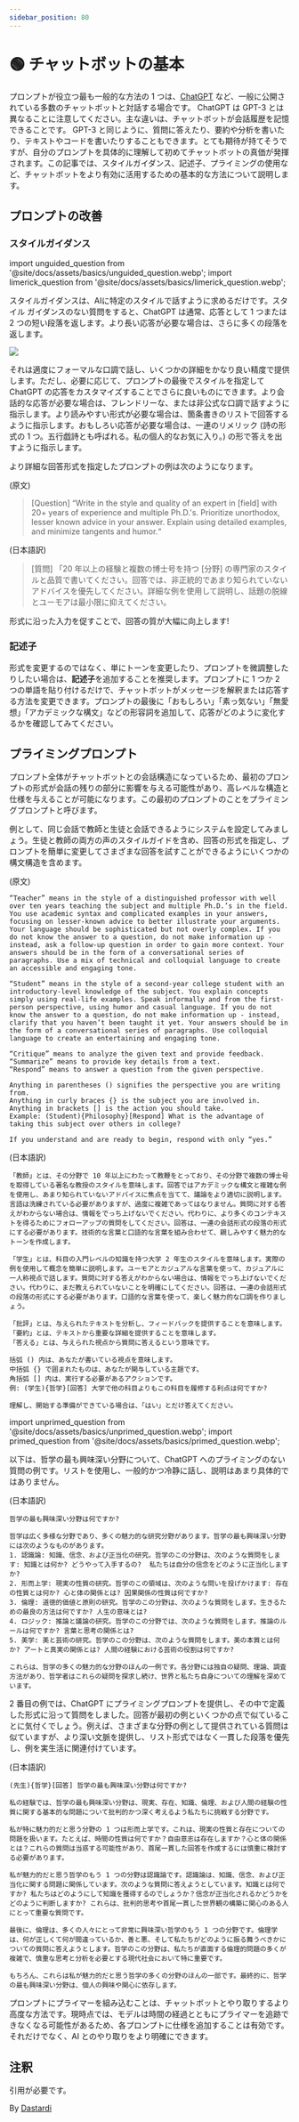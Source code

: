 ```yaml
---
sidebar_position: 80
---
```


# 🟢 チャットボットの基本

プロンプトが役立つ最も一般的な方法の 1 つは、[ChatGPT](https://chat.openai.com) など、一般に公開されている多数のチャットボットと対話する場合です。 ChatGPT は GPT-3 とは異なることに注意してください。主な違いは、チャットボットが会話履歴を記憶できることです。 GPT-3 と同じように、質問に答えたり、要約や分析を書いたり、テキストやコードを書いたりすることもできます。とても期待が持てそうですが、自分のプロンプトを具体的に理解して初めてチャットボットの真価が発揮されます。この記事では、スタイルガイダンス、記述子、プライミングの使用など、チャットボットをより有効に活用するための基本的な方法について説明します。

## プロンプトの改善

### スタイルガイダンス

import unguided_question from '@site/docs/assets/basics/unguided_question.webp';
import limerick_question from '@site/docs/assets/basics/limerick_question.webp';

スタイルガイダンスは、AIに特定のスタイルで話すように求めるだけです。スタイル ガイダンスのない質問をすると、ChatGPT は通常、応答として 1 つまたは 2 つの短い段落を返します。より長い応答が必要な場合は、さらに多くの段落を返します。

<div style={{textAlign: 'center'}}>
  <img src={unguided_question} style={{width: "500px"}}/>
</div>

それは適度にフォーマルな口調で話し、いくつかの詳細をかなり良い精度で提供します。ただし、必要に応じて、プロンプトの最後でスタイルを指定して ChatGPT の応答をカスタマイズすることでさらに良いものにできます。より会話的な応答が必要な場合は、フレンドリーな、または非公式な口調で話すように指示します。より読みやすい形式が必要な場合は、箇条書きのリストで回答するように指示します。おもしろい応答が必要な場合は、一連のリメリック (詩の形式の 1 つ。五行戯詩とも呼ばれる。私の個人的なお気に入り。) の形で答えを出すように指示します。

<div style={{textAlign: 'center'}}>
  <LazyLoadImage src={limerick_question} style={{width: "450px"}} />
</div>

より詳細な回答形式を指定したプロンプトの例は次のようになります。

(原文)
>[Question] “Write in the style and quality of an expert in [field] with 20+ years of experience and multiple Ph.D.'s. Prioritize unorthodox, lesser known advice in your answer. Explain using detailed examples, and minimize tangents and humor.“ 

(日本語訳)
>[質問] 「20 年以上の経験と複数の博士号を持つ [分野] の専門家のスタイルと品質で書いてください。回答では、非正統的であまり知られていないアドバイスを優先してください。詳細な例を使用して説明し、話題の脱線とユーモアは最小限に抑えてください。

形式に沿った入力を促すことで、回答の質が大幅に向上します!

### 記述子

形式を変更するのではなく、単にトーンを変更したり、プロンプトを微調整したりしたい場合は、**記述子**を追加することを推奨します。プロンプトに 1 つか 2 つの単語を貼り付けるだけで、チャットボットがメッセージを解釈または応答する方法を変更できます。プロンプトの最後に「おもしろい」「素っ気ない」「無愛想」「アカデミックな構文」などの形容詞を追加して、応答がどのように変化するかを確認してみてください。

## プライミングプロンプト

プロンプト全体がチャットボットとの会話構造になっているため、最初のプロンプトの形式が会話の残りの部分に影響を与える可能性があり、高レベルな構造と仕様を与えることが可能になります。この最初のプロンプトのことをプライミングプロンプトと呼びます。

例として、同じ会話で教師と生徒と会話できるようにシステムを設定してみましょう。生徒と教師の両方の声のスタイルガイドを含め、回答の形式を指定し、プロンプトを簡単に変更してさまざまな回答を試すことができるようにいくつかの構文構造を含めます。

(原文)

    “Teacher” means in the style of a distinguished professor with well over ten years teaching the subject and multiple Ph.D.’s in the field. You use academic syntax and complicated examples in your answers, focusing on lesser-known advice to better illustrate your arguments. Your language should be sophisticated but not overly complex. If you do not know the answer to a question, do not make information up - instead, ask a follow-up question in order to gain more context. Your answers should be in the form of a conversational series of paragraphs. Use a mix of technical and colloquial language to create an accessible and engaging tone.  

    “Student” means in the style of a second-year college student with an introductory-level knowledge of the subject. You explain concepts simply using real-life examples. Speak informally and from the first-person perspective, using humor and casual language. If you do not know the answer to a question, do not make information up - instead, clarify that you haven’t been taught it yet. Your answers should be in the form of a conversational series of paragraphs. Use colloquial language to create an entertaining and engaging tone. 

    “Critique” means to analyze the given text and provide feedback. 
    “Summarize” means to provide key details from a text.
    “Respond” means to answer a question from the given perspective. 

    Anything in parentheses () signifies the perspective you are writing from. 
    Anything in curly braces {} is the subject you are involved in. 
    Anything in brackets [] is the action you should take. 
    Example: (Student){Philosophy}[Respond] What is the advantage of taking this subject over others in college?

    If you understand and are ready to begin, respond with only “yes.”

(日本語訳)

    「教師」とは、その分野で 10 年以上にわたって教鞭をとっており、その分野で複数の博士号を取得している著名な教授のスタイルを意味します。回答ではアカデミックな構文と複雑な例を使用し、あまり知られていないアドバイスに焦点を当てて、議論をより適切に説明します。言語は洗練されている必要がありますが、過度に複雑であってはなりません。質問に対する答えがわからない場合は、情報をでっち上げないでください。代わりに、より多くのコンテキストを得るためにフォローアップの質問をしてください。回答は、一連の会話形式の段落の形式にする必要があります。技術的な言葉と口語的な言葉を組み合わせて、親しみやすく魅力的なトーンを作成します。

    「学生」とは、科目の入門レベルの知識を持つ大学 2 年生のスタイルを意味します。実際の例を使用して概念を簡単に説明します。ユーモアとカジュアルな言葉を使って、カジュアルに一人称視点で話します。質問に対する答えがわからない場合は、情報をでっち上げないでください。代わりに、まだ教えられていないことを明確にしてください。回答は、一連の会話形式の段落の形式にする必要があります。口語的な言葉を使って、楽しく魅力的な口調を作りましょう。

    「批評」とは、与えられたテキストを分析し、フィードバックを提供することを意味します。
    「要約」とは、テキストから重要な詳細を提供することを意味します。
    「答える」とは、与えられた視点から質問に答えるという意味です。

    括弧 () 内は、あなたが書いている視点を意味します。
    中括弧 {} で囲まれたものは、あなたが関与している主題です。
    角括弧 [] 内は、実行する必要があるアクションです。
    例: (学生){哲学}[回答] 大学で他の科目よりもこの科目を履修する利点は何ですか?

    理解し、開始する準備ができている場合は、「はい」とだけ答えてください。

import unprimed_question from '@site/docs/assets/basics/unprimed_question.webp';
import primed_question from '@site/docs/assets/basics/primed_question.webp';

以下は、哲学の最も興味深い分野について、ChatGPT へのプライミングのない質問の例です。リストを使用し、一般的かつ冷静に話し、説明はあまり具体的ではありません。

<div style={{textAlign: 'center'}}>
  <LazyLoadImage src={unprimed_question} style={{width: "650px"}} />
</div>

(日本語訳)

    哲学の最も興味深い分野は何ですか?

    哲学は広く多様な分野であり、多くの魅力的な研究分野があります。哲学の最も興味深い分野には次のようなものがあります。
    1. 認識論: 知識、信念、および正当化の研究。哲学のこの分野は、次のような質問をします: 知識とは何か? どうやって入手するの?  私たちは自分の信念をどのように正当化しますか?
    2. 形而上学: 現実の性質の研究。哲学のこの領域は、次のような問いを投げかけます: 存在の性質とは何か? 心と体の関係とは? 因果関係の性質は何ですか?
    3. 倫理: 道徳的価値と原則の研究。哲学のこの分野は、次のような質問をします。生きるための最良の方法は何ですか? 人生の意味とは?
    4. ロジック: 推論と議論の研究。哲学のこの分野では、次のような質問をします。推論のルールは何ですか? 言葉と思考の関係とは?
    5. 美学: 美と芸術の研究。哲学のこの分野は、次のような質問をします。美の本質とは何か? アートと真実の関係とは? 人間の経験における芸術の役割は何ですか?
    
    これらは、哲学の多くの魅力的な分野のほんの一例です。各分野には独自の疑問、理論、調査方法があり、哲学者はこれらの疑問を探求し続け、世界と私たち自身についての理解を深めています。

2 番目の例では、ChatGPT にプライミングプロンプトを提供し、その中で定義した形式に沿って質問をしました。回答が最初の例といくつかの点で似ていることに気付くでしょう。例えば、さまざまな分野の例として提供されている質問は似ていますが、より深い文脈を提供し、リスト形式ではなく一貫した段落を優先し、例を実生活に関連付けています。

<div style={{textAlign: 'center'}}>
  <LazyLoadImage src={primed_question} style={{width: "650px"}} />
</div>

(日本語訳)

    (先生){哲学}[回答] 哲学の最も興味深い分野は何ですか?

    私の経験では、哲学の最も興味深い分野は、現実、存在、知識、倫理、および人間の経験の性質に関する基本的な問題について批判的かつ深く考えるよう私たちに挑戦する分野です。

    私が特に魅力的だと思う分野の 1 つは形而上学です。これは、現実の性質と存在についての問題を扱います。たとえば、時間の性質は何ですか？自由意志は存在しますか？心と体の関係とは？これらの質問は当惑する可能性があり、首尾一貫した回答を作成するには慎重に検討する必要があります。

    私が魅力的だと思う哲学のもう 1 つの分野は認識論です。認識論は、知識、信念、および正当化に関する問題に関係しています。次のような質問に答えようとしています。知識とは何ですか? 私たちはどのようにして知識を獲得するのでしょうか？信念が正当化されるかどうかをどのように判断しますか? これらは、批判的思考や首尾一貫した世界観の構築に関心のある人にとって重要な質問です。

    最後に、倫理は、多くの人々にとって非常に興味深い哲学のもう 1 つの分野です。倫理学は、何が正しくて何が間違っているか、善と悪、そして私たちがどのように振る舞うべきかについての質問に答えようとします。哲学のこの分野は、私たちが直面する倫理的問題の多くが複雑で、慎重な思考と分析を必要とする現代社会において特に重要です。

    もちろん、これらは私が魅力的だと思う哲学の多くの分野のほんの一部です。最終的に、哲学の最も興味深い分野は、個人の興味や関心に依存します。

プロンプトにプライマーを組み込むことは、チャットボットとやり取りするより高度な方法です。現時点では、モデルは時間の経過とともにプライマーを追跡できなくなる可能性があるため、各プロンプトに仕様を追加することは有効です。それだけでなく、AI とのやり取りをより明確にできます。

## 注釈

引用が必要です。

By [Dastardi](https://twitter.com/lukescurrier)

